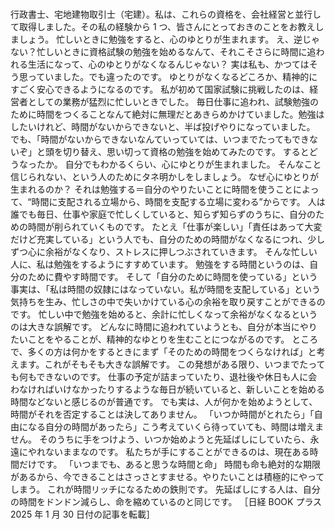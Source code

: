 ###

行政書士、宅地建物取引士（宅建）。私は、これらの資格を、会社経営と並行して取得しました。その私の経験から 1 つ、皆さんにとっておきのことをお教えしましょう。
忙しいときに勉強をすると、心のゆとりが生まれます。
え、逆じゃない？忙しいときに資格試験の勉強を始めるなんて、それこそさらに時間に追われる生活になって、心のゆとりがなくなるんじゃない？
実は私も、かつてはそう思っていました。でも違ったのです。
ゆとりがなくなるどころか、精神的にすごく安心できるようになるのです。
私が初めて国家試験に挑戦したのは、経営者としての業務が猛烈に忙しいときでした。
毎日仕事に追われ、試験勉強のために時間をつくることなんて絶対に無理だとあきらめかけていました。勉強はしたいけれど、時間がないからできないと、半ば投げやりになっていました。
でも、「時間がないからできないなんていっていては、いつまでたってもできないぞ」と頭を切り替え、思い切って資格の勉強を始めてみたのです。
するとどうなったか。
自分でもわかるくらい、心にゆとりが生まれました。
そんなこと信じられない、という人のためにタネ明かしをしましょう。
なぜ心にゆとりが生まれるのか？
それは勉強する＝自分のやりたいことに時間を使うことによって、“時間に支配される立場から、時間を支配する立場に変わる”からです。
人は誰でも毎日、仕事や家庭で忙しくしていると、知らず知らずのうちに、自分のための時間が削られていくものです。
たとえ「仕事が楽しい」「責任はあって大変だけど充実している」という人でも、自分のための時間がなくなるにつれ、少しずつ心に余裕がなくなり、ストレスに押しつぶされていきます。
そんな忙しい人に、私は勉強をするようにすすめています。
勉強をする時間というのは、自分のために費やす時間です。
そして「自分のために時間を使っている」という事実は、「私は時間の奴隷にはなっていない。私が時間を支配している」という気持ちを生み、忙しさの中で失いかけている心の余裕を取り戻すことができるのです。
忙しい中で勉強を始めると、余計に忙しくなって余裕がなくなるというのは大きな誤解です。
どんなに時間に追われていようとも、自分が本当にやりたいことをやることが、精神的なゆとりを生むことにつながるのです。
ところで、多くの方は何かをするときにまず「そのための時間をつくらなければ」と考えます。これがそもそも大きな誤解です。
この発想がある限り、いつまでたっても何もできないのです。
仕事の予定が詰まっていたり、退社後や休日も人に会わなければいけなかったりするような毎日が続いていると、新しいことを始める時間などないと感じるのが普通です。
でも実は、人が何かを始めようとして、時間がそれを否定することは決してありません。
「いつか時間がとれたら」「自由になる自分の時間があったら」こう考えていくら待っていても、時間は増えません。
そのうちに手をつけよう、いつか始めようと先延ばしにしていたら、永遠にやれないままなのです。
私たちが手にすることができるのは、現在ある時間だけです。
「いつまでも、あると思うな時間と命」
時間も命も絶対的な期限があるから、今できることはさっさとすませる。やりたいことは積極的にやってしまう。
これが時間リッチになるための鉄則です。
先延ばしにする人は、自分の時間をドンドン減らし、命を縮めているのと同じです。
［日経 BOOK プラス 2025 年 1 月 30 日付の記事を転載］
